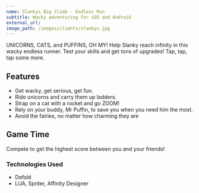 ```yaml
---
name: Slankys Big Climb - Endless Run
subtitle: Wacky adventuring for iOS and Android
external_url:
image_path: /images/clients/slankys.jpg
---
```


UNICORNS, CATS, and PUFFINS, OH MY! Help Slanky reach infinity in this wacky endless runner. Test your skills and get tons of upgrades! Tap, tap, tap some more.

## Features

* Get wacky, get serious, get fun.
* Ride unicorns and carry them up ladders.
* Strap on a cat with a rocket and go ZOOM!
* Rely on your buddy, Mr Puffin, to save you when you need him the most.
* Avoid the fairies, no matter how charming they are

## Game Time

Compete to get the highest score between you and your friends!


### Technologies Used

* Defold
* LUA, Spriter, Affinity Designer
